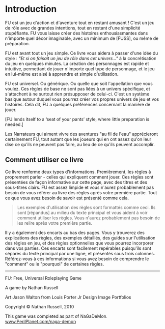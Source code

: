 # Introduction

FU est un jeu d'action et d'aventure tout en restant amusant ! C'est un jeu de rôle
avec de grandes intentions, tout en restant d'une simplicité stupéfiante.
FU vous laisse créer des histoires enthousiasmantes dans n'importe quel décor
imaginable, avec un minimum de [FUSS], ou même de préparation.

FU est avant tout un jeu simple. Ce livre vous aidera à passer d'une idée du style :
*"Et si on faisait un jeu de rôle dans cet univers..."* à la concrétisation du jeu
en quelques minutes. La création des personnages est rapide et intuitive, permettant
de jouer n'importe quel type de personnage, et le jeu en lui-même est aisé à
apprendre et simple d'utilisation.

FU est universel. Ou générique. Ou quelle que soit l'appellation que vous voulez.
Ces règles de base ne sont pas liées à un univers spécifique, et s'attachent à
ne surtout rien présupposer de celui-ci. C'est un système basique autour duquel
vous pourrez créer vos propres univers de jeu et vos histoires.
Cela dit, FU a quelques préférences concernant la manière de jouer.

[FU lends itself to a ‘seat of your pants’ style, where little preparation is
needed.]

Les Narrateurs qui aiment vivre des aventures "au fil de l'eau" apprécieront
certainement FU, tout autant que les joueurs qui en ont assez qu'on leur dise ce
qu'ils ne peuvent pas faire, au lieu de ce qu'ils peuvent accomplir.

## Comment utiliser ce livre

Ce livre renferme deux types d'informations. Premièrement, les règles à
proprement parler - celles qui expliquent comment jouer. Ces règles sont
présentées de façon informative sur cette page, avec des titres et des
sous-titres clairs. FU est assez limpide et vous n'aurez probablement pas besoin
de vous référer au livre des règles après votre première partie. Tout ce
que vous avez besoin de savoir est présenté comme cela.

> Les exemples d'utilisation des règles sont formattés comme ceci.
> Ils sont [répandus] au milieu du texte principal et vous aident à voir comment
> utiliser les règles. Vous n'aurez probablement pas besoin de les relire après
> votre première partie.

Il y a également des encarts au bas des pages. Vous y trouverez des explications
des règles, des exemples détaillés, des guides sur l'utilisation des règles en
jeu, et des règles optionnelles que vous pourrez incorporer dans vos parties.
Ces encarts sont facilement repérables puisqu'ils sont séparés du texte
principal par une ligne, et présentés sous trois colonnes. Référez-vous à ces
informations si vous avez besoin de comprendre le "comment" ou le "pourquoi" de
certaines règles.


----

FU: Free, Universal Roleplaying Game

A game by Nathan Russell

Art
Jason Walton
from Louis Porter Jr Design Image Portfolios

Copyright © Nathan Russell, 2010

This game was completed as part of NaGaDeMon.
www.PerilPlanet.com/naga-demon
